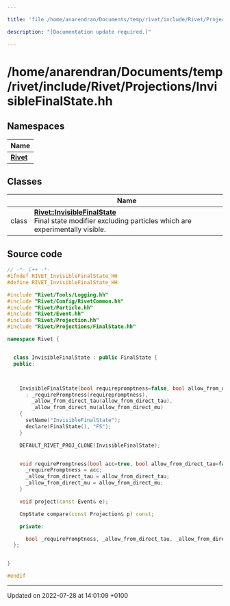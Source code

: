 ```yaml
---

title: 'file /home/anarendran/Documents/temp/rivet/include/Rivet/Projections/InvisibleFinalState.hh'

description: "[Documentation update required.]"

---
```


# /home/anarendran/Documents/temp/rivet/include/Rivet/Projections/InvisibleFinalState.hh



## Namespaces

| Name           |
| -------------- |
| **[Rivet](http://example.org/namespaces/namespacerivet/)**  |

## Classes

|                | Name           |
| -------------- | -------------- |
| class | **[Rivet::InvisibleFinalState](http://example.org/classes/classrivet_1_1invisiblefinalstate/)** <br>Final state modifier excluding particles which are experimentally visible.  |




## Source code

```cpp
// -*- C++ -*-
#ifndef RIVET_InvisibleFinalState_HH
#define RIVET_InvisibleFinalState_HH

#include "Rivet/Tools/Logging.hh"
#include "Rivet/Config/RivetCommon.hh"
#include "Rivet/Particle.hh"
#include "Rivet/Event.hh"
#include "Rivet/Projection.hh"
#include "Rivet/Projections/FinalState.hh"

namespace Rivet {


  class InvisibleFinalState : public FinalState {
  public:



    InvisibleFinalState(bool requirepromptness=false, bool allow_from_direct_tau=false, bool allow_from_direct_mu=false)
      : _requirePromptness(requirepromptness), 
        _allow_from_direct_tau(allow_from_direct_tau), 
        _allow_from_direct_mu(allow_from_direct_mu)
    {
      setName("InvisibleFinalState");
      declare(FinalState(), "FS");
    }

    DEFAULT_RIVET_PROJ_CLONE(InvisibleFinalState);


    void requirePromptness(bool acc=true, bool allow_from_direct_tau=false, bool allow_from_direct_mu=false) {
      _requirePromptness = acc;
      _allow_from_direct_tau = allow_from_direct_tau;
      _allow_from_direct_mu = allow_from_direct_mu;
    }

    void project(const Event& e);

    CmpState compare(const Projection& p) const;

    private:

      bool _requirePromptness, _allow_from_direct_tau, _allow_from_direct_mu;
  };


}

#endif
```


-------------------------------

Updated on 2022-07-28 at 14:01:09 +0100
